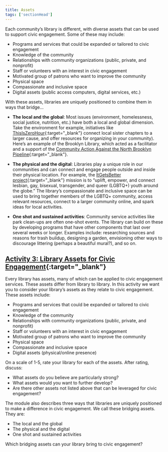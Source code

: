 ```yaml
---
title: Assets
tags: ['sectionHead']
---
```


Each community’s library is different, with diverse assets that can be used to support civic engagement. Some of these may include:
* Programs and services that could be expanded or tailored to civic engagement
* Knowledge of the community 
* Relationships with community organizations (public, private, and nonprofit)
* Staff or volunteers with an interest in civic engagement
* Motivated group of patrons who want to improve the community
* Physical space
* Compassionate and inclusive space
* Digital assets (public access computers, digital services, etc.)

With these assets, libraries are uniquely positioned to combine them in ways that bridge…

* **The local and the global**: Most issues (environment, homelessness, social justice, nutrition, etc.) have both a local and global dimension. 
Take the environment for example, initiatives like [ThisIsZeroHour](https://www.thisiszerohour.org/){:target="_blank"} 
connect local sister chapters to a larger cause, and offer resources for organizing in your community). 
Here’s an example of the Brooklyn Library, which acted as a facilitator and a support of the [Community Action Against the North Brooklyn Pipeline](https://borrowed-time.org/2021/07/02/the-people-vs-the-pipeline-community-action-against-the-north-brooklyn-pipeline/){:target="_blank"}.

* **The physical and the digital**: Libraries play a unique role in our communities and can connect and engage people outside and inside their physical location. 
For example, the [ItGetsBetter project](https://itgetsbetter.org/){:target="_blank"} mission is to “uplift, empower, and connect lesbian, gay, bisexual, transgender, and queer (LGBTQ+) 
youth around the globe.” The library’s compassionate and inclusive space can be used to bring together members of the LGBTQ+ community, access relevant resources, connect to a larger community online, 
and spark ideas for local activities. 

* **One shot and sustained activities**: Community service activities like park clean-ups are often one-shot events. 
The library can build on these by developing programs that have other components that last over several weeks or longer. 
Examples include: researching sources and reasons for trash buildup, designing a garden, envisioning other ways to discourage littering (perhaps a beautiful mural?), and so on.

<div class="activity callout" markdown="1">

## [Activity 3: Library Assets for Civic Engagement](https://docs.google.com/document/d/1uPmhiT61et6bkAChEcgjCZPWVTGtgmdrK6o7MoNqlvU/edit#bookmark=id.rs5fd3529uaq){:target="_blank"}

Every library has assets, many of which can be applied to civic engagement services. These assets differ from library to library. 
In this activity we want you to consider your library’s assets as they relate to civic engagement. These assets include:

* Programs and services that could be expanded or tailored to civic engagement
* Knowledge of the community 
* Relationships with community organizations (public, private, and nonprofit)
* Staff or volunteers with an interest in civic engagement
* Motivated group of patrons who want to improve the community
* Physical space
* Compassionate and inclusive space
* Digital assets (physical/online presence)

On a scale of 1-5, rate your library for each of the assets. After rating, discuss:

* What assets do you believe are particularly strong? 
* What assets would you want to further develop? 
* Are there other assets not listed above that can be leveraged for civic engagement?

The module also describes three ways that libraries are uniquely positioned to make a difference in civic engagement. We call these bridging assets. 
They are:

* The local and the global
* The physical and the digital
* One shot and sustained activities

Which bridging assets can your library bring to civic engagement? 
</div>
